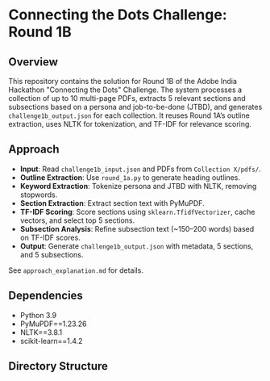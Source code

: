 # Connecting the Dots Challenge: Round 1B

## Overview
This repository contains the solution for Round 1B of the Adobe India Hackathon "Connecting the Dots" Challenge. The system processes a collection of up to 10 multi-page PDFs, extracts 5 relevant sections and subsections based on a persona and job-to-be-done (JTBD), and generates `challenge1b_output.json` for each collection. It reuses Round 1A’s outline extraction, uses NLTK for tokenization, and TF-IDF for relevance scoring.

## Approach
- **Input**: Read `challenge1b_input.json` and PDFs from `Collection X/pdfs/`.
- **Outline Extraction**: Use `round_1a.py` to generate heading outlines.
- **Keyword Extraction**: Tokenize persona and JTBD with NLTK, removing stopwords.
- **Section Extraction**: Extract section text with PyMuPDF.
- **TF-IDF Scoring**: Score sections using `sklearn.TfidfVectorizer`, cache vectors, and select top 5 sections.
- **Subsection Analysis**: Refine subsection text (~150–200 words) based on TF-IDF scores.
- **Output**: Generate `challenge1b_output.json` with metadata, 5 sections, and 5 subsections.

See `approach_explanation.md` for details.

## Dependencies
- Python 3.9
- PyMuPDF==1.23.26
- NLTK==3.8.1
- scikit-learn==1.4.2

## Directory Structure